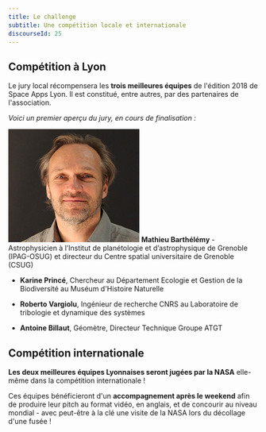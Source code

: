 ```yaml
---
title: Le challenge
subtitle: Une compétition locale et internationale
discourseId: 25
---
```


## Compétition à Lyon

Le jury local récompensera les __trois meilleures équipes__ de l'édition 2018 de Space Apps Lyon.
Il est constitué, entre autres, par des partenaires de l'association.

_Voici un premier aperçu du jury, en cours de finalisation :_

![Mathieu Barthélémy](/img/mbarthelemy.jpg) **Mathieu Barthélémy** - Astrophysicien à l’Institut de planétologie et d’astrophysique de Grenoble (IPAG-OSUG) et directeur du Centre spatial universitaire de Grenoble (CSUG)

- **Karine Princé**, Chercheur au Département Ecologie et Gestion de la Biodiversité au Muséum d'Histoire Naturelle 

- **Roberto Vargiolu**, Ingénieur de recherche CNRS au Laboratoire de tribologie et dynamique des systèmes

- **Antoine Billaut**, Géomètre, Directeur Technique Groupe ATGT 


## Compétition internationale

__Les deux meilleures équipes Lyonnaises seront jugées par la NASA__ elle-même dans la compétition internationale !

Ces équipes bénéficieront d'un __accompagnement après le weekend__ afin de produire leur pitch au format vidéo, en anglais, et de concourir au niveau mondial - avec peut-être à la clé une visite de la NASA lors du décollage d'une fusée !
